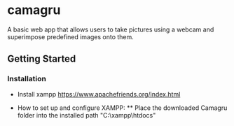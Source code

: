 # camagru


A basic web app that allows users to take pictures using a webcam and superimpose predefined images onto them.

## Getting Started

### Installation

* Install xampp https://www.apachefriends.org/index.html

* How to set up and configure XAMPP:
  ** Place the downloaded Camagru folder into the installed path "C:\xampp\htdocs"



